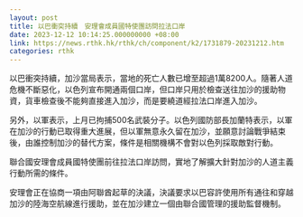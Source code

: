 ```yaml
---
layout: post
title: 以巴衝突持續　安理會成員國特使團訪問拉法口岸
date: 2023-12-12 10:14:25.000000000 +08:00
link: https://news.rthk.hk/rthk/ch/component/k2/1731879-20231212.htm
categories: rthk
---
```


以巴衝突持續，加沙當局表示，當地的死亡人數已增至超過1萬8200人。隨著人道危機不斷惡化，以色列宣布開通兩個口岸，但口岸只用於檢查送往加沙的援助物資，貨車檢查後不能夠直接進入加沙，而是要繞道經拉法口岸進入加沙。

另外，以軍表示，上月已拘捕500名武裝分子。以色列國防部長加蘭特表示，以軍在加沙的行動已取得重大進展，但以軍無意永久留在加沙，並願意討論戰爭結束後，由誰控制加沙的替代方案，條件是相關機構不會對以色列採取敵對行動。

聯合國安理會成員國特使團前往拉法口岸訪問，實地了解擴大針對加沙的人道主義行動所需的條件。

安理會正在協商一項由阿聯酋起草的決議，決議要求以巴容許使用所有通往和穿越加沙的陸海空航線進行援助，並在加沙建立一個由聯合國管理的援助監督機制。

